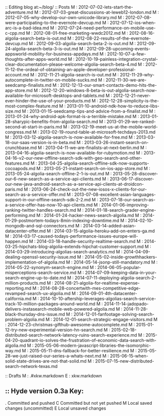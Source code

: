 :: Editing blog at:~/blog/
:: Posts
M : 2012-07-02-lets-start-the-adventure.md
M : 2012-07-03-great-discussions-at-leweb12-london.md
M : 2012-07-05-why-develop-our-own-unicode-library.md
M : 2012-07-08-were-participating-to-the-evernote-devcup.md
M : 2012-07-12-ios-when-arc-is-a-bad-idea.md
M : 2012-07-24-need-performance-on-mobile-use-c-cpp.md
M : 2012-08-01-free-marketing-wwdc2012.md
M : 2012-08-16-algolia-search-beta-is-out.md
M : 2012-08-22-results-of-the-evernote-devcup.md
M : 2012-09-03-algolia-search-beta-2-is-out.md
M : 2012-09-24-algolia-search-beta-3-is-out.md
M : 2012-09-28-upcoming-events-appsworld-mobility-for-business-appdays.md
M : 2012-10-07-a-few-thoughts-after-apps-world.md
M : 2012-10-19-painless-integration-crystal-clear-documentation-please-welcome-algolia-search-beta-4.md
M : 2012-11-12-the-ordeal-of-obtaining-an-apple-developer-professional-account.md
M : 2012-11-21-algolia-search-is-out.md
M : 2012-11-29-why-autocomplete-in-twitter-on-mobile-sucks.md
M : 2012-11-30-we-are-seedcamp-finalists.md
M : 2012-12-13-our-smart-contacts-demo-hits-the-app-store.md
M : 2012-12-20-windows-8-beta-is-out-algolia-search-now-available-for-microsoft-desktops-and-tablets.md
M : 2012-12-21-never-ever-hinder-the-use-of-your-products.md
M : 2012-12-28-simplicity-is-the-most-complex-feature.md
M : 2013-01-10-android-ndk-how-to-reduce-libs-size.md
M : 2013-01-15-seedcamp-tips-and-advice-from-a-finalist.md
M : 2013-01-24-why-android-apk-format-is-a-terrible-mistake.md
M : 2013-01-28-sharypic-benefits-from-algolia-search.md
M : 2013-01-29-we-ranked-second-at-start-in-paris.md
M : 2013-02-19-meet-us-at-the-mobile-world-congress.md
M : 2013-02-19-round-table-at-microsoft-techdays-2013.md
M : 2013-03-12-algolia-search-is-now-available-for-free.md
M : 2013-03-18-our-saas-version-is-in-beta.md
M : 2013-03-26-instant-search-on-crunchbase.md
M : 2013-04-11-we-are-finalists-at-next-berlin.md
M : 2013-04-16-algolia-search-is-now-available-for-rubymotion.md
M : 2013-04-16-v2-our-new-offline-search-sdk-with-geo-search-and-other-features.md
M : 2013-04-25-algolia-search-offline-sdk-now-supports-cocoapods.md
M : 2013-05-21-instant-search-on-ios-app-store.md
M : 2013-05-24-algolia-search-offline-2-1-is-out.md
M : 2013-05-28-discover-our-6-new-search-as-a-service-api-clients.md
M : 2013-06-17-discover-our-new-java-android-search-as-a-service-api-clients-at-droidcon-paris.md
M : 2013-06-24-check-out-the-new-iosos-x-clients-for-our-search-as-a-service-offer.md
M : 2013-07-08-excellent-asian-languages-support-in-our-offline-search-sdk-2-2.md
M : 2013-07-18-our-search-as-a-service-offer-has-now-10-api-clients.md
M : 2014-01-06-improving-ranking-twitter-handles-search.md
M : 2014-01-18-search-grader-engine-performing.md
M : 2014-01-24-hacker-news-search-algolia.md
M : 2014-01-29-postmortem-todays-8min-indexing-downtime.md
M : 2014-02-10-mongodb-and-sql-connectors.md
M : 2014-03-14-added-asian-datacenter-offer.md
M : 2014-03-15-algolia-heroku-add-on-enters-ga.md
M : 2014-03-17-caused-todays-performance-issues-europe-will-happen.md
M : 2014-03-18-handle-security-realtime-search.md
M : 2014-03-25-hipchats-blog-algolia-extends-hipchat-customer-support.md
M : 2014-03-29-introducing-algolias-search-analytics.md
M : 2014-04-09-dealing-openssl-security-issue.md
M : 2014-05-02-inside-growthhackers-implementation-of-algolia.md
M : 2014-05-14-jsonp-still-mandatory.md
M : 2014-05-22-synonym-search-engine.md
M : 2014-06-05-popular-misperceptions-search-service.md
M : 2014-07-09-keeping-data-in-your-search-engine-up-to-date.md
M : 2014-07-11-deploying-algolia-search-2-million-products.md
M : 2014-08-21-algolia-for-realtime-expense-reporting.md
M : 2014-08-28-concertwith-mes-competitive-edge-revamped-search-ux-algolia.md
M : 2014-09-01-4th-datacenter-california.md
M : 2014-10-10-aftership-leverages-algolias-search-service-track-10-million-packages-around-world.md
M : 2014-11-14-jadopado-delivers-instasearch-mobile-web-powered-algolia.md
M : 2014-11-28-black-thursday-dns-issue.md
M : 2014-12-01-fanfootage-solving-search-problem-algolia.md
M : 2014-12-01-search-strategic-engage-visitors.md
M : 2014-12-23-christmas-gifthub-awesome-autocomplete.md
M : 2015-01-12-try-new-experimental-version-hn-search.md
M : 2015-02-18-distributed-search-network-latency-ruins-search-experience.md
M : 2015-04-20-quadrant-io-solves-the-frustration-of-economic-data-search-with-algolia.md
M : 2015-05-06-modern-javascript-libraries-the-isomorphic-way.md
M : 2015-05-11-dns-fallback-for-better-resilience.md
M : 2015-05-28-we-just-raised-our-series-a-whats-next.md
M : 2015-06-15-when-solid-state-drives-are-not-that-solid.md
M : 2015-07-15-new-distributed-search-network-texas.md

:: Drafts
M : .#xkw.markdown
E : xkw.markdown


:: Hyde version 0.3a
Key:
-----
 . Committed and pushed
 C Committed but not yet pushed
 M Local saved changes (uncommitted)
 E Local unsaved changes
